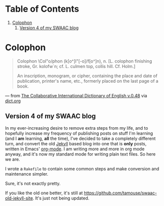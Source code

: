 
# Table of Contents

1.  [Colophon](#org9fc337c)
    1.  [Version 4 of my SWAAC blog](#org500e26a)


<a id="org9fc337c"></a>

# Colophon

> Colophon \Col"o/phon (k[o^]l"[-o]/f[o^]n), n. [L. colophon finishing stroke, Gr. kolofw\`n; cf. L. culmen top, collis hill. Cf. Holm.]
> 
> An inscription, monogram, or cipher, containing the place and date of publication, printer's name, etc., formerly placed on the last page of a book.

&#x2014; from [The Collaborative International Dictionary of English v.0.48](http://www.dict.org/bin/Dict?Form=Dict3&Database=gcide) via [dict.org](http://www.dict.org/bin/Dict?Form=Dict2&Database=*&Query=colophon)


<a id="org500e26a"></a>

## Version 4 of my SWAAC blog

In my ever-increasing desire to remove extra steps from my life, and to hopefully increase my frequency of publishing posts on stuff I'm learning (and I **am** learning, **all** the time), I've decided to take a completely different turn, and convert the old [Jekyll](https://jekyllrb.com) based blog into one that is **only** posts, written in Emacs' [org-mode](https://org-mode.org). I am writing more and more in org mode anyway, and it's now my standard mode for writing plain text files. So here we are.

I wrote a `Rakefile` to contain some common steps and make conversion and maintenance simpler.

Sure, it's not exactly pretty.

If you like the old one better, it's still at <https://github.com/tamouse/swaac-old-jekyll-site>. It's just not being updated.

